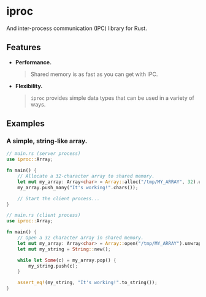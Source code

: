 


# iproc

And inter-process communication (IPC) library for Rust.

## Features

- **Performance.**
  > Shared memory is as fast as you can get with IPC.
- **Flexibility.**
  > `iproc` provides simple data types that can be used in a variety of ways.

## Examples

### A simple, string-like array.

```rust
// main.rs (server process)
use iproc::Array;

fn main() {
    // Allocate a 32-character array to shared memory.
    let mut my_array: Array<char> = Array::alloc("/tmp/MY_ARRAY", 32).unwrap();
    my_array.push_many("It's working!".chars());

    // Start the client process...
}
```

```rust
// main.rs (client process)
use iproc::Array;

fn main() {
    // Open a 32 character array in shared memory.
    let mut my_array: Array<char> = Array::open("/tmp/MY_ARRAY").unwrap();
    let mut my_string = String::new();

    while let Some(c) = my_array.pop() {
        my_string.push(c);
    }

    assert_eq!(my_string, "It's working!".to_string());
}
```
